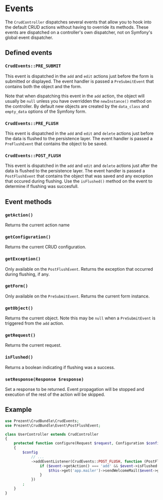 Events
======

The `CrudController` dispatches several events that allow you to hook into the default CRUD actions
without having to override its methods. These events are dispatched on a controller's own dispatcher,
not on Symfony's global event dispatcher.

Defined events
--------------

### `CrudEvents::PRE_SUBMIT`

This event is dispatched in the `add` and `edit` actions just before the form is submitted or displayed.
The event handler is passed a `PreSubmitEvent` that contains both the object and the form.

Note that when dispatching this event in the `add` action, the object will usually be `null` unless you
have overridden the `newInstance()` method on the controller. By default new objects are created by the 
`data_class` and `empty_data` options of the Symfony form.

### `CrudEvents::PRE_FLUSH`

This event is dispatched in the `add` and `edit` and `delete` actions just before the data
is flushed to the persistence layer. The event handler is passed a `PreFlushEvent` that contains
the object to be saved.

### `CrudEvents::POST_FLUSH`

This event is dispatched in the `add` and `edit` and `delete` actions just after the data
is flushed to the persistence layer. The event handler is passed a `PostFlushEvent` that contains
the object that was saved and any exception that occured during flushing. Use the `isFlushed()`
method on the event to determine if flushing was succesfull.

Event methods
-------------

### `getAction()`

Returns the current action name

### `getConfiguration()`

Returns the current CRUD configuration.

### `getException()`

Only available on the `PostFlushEvent`. Returns the exception that occurred during flushing, if any.

### `getForm()`

Only available on the `PreSubmitEvent`. Returns the current form instance.

### `getObject()`

Returns the current object. Note this may be `null` when a `PreSubmitEvent` is triggered from the `add` action.

### `getRequest()`

Returns the current request.

### `isFlushed()`

Returns a boolean indicating if flushing was a success.

### `setResponse(Response $response)`

Set a response to be returned. Event propagation will be stopped and execution of the rest of the action
will be skipped.

Example
-------

```php
use Prezent\CrudBundle\CrudEvents;
use Prezent\CrudBundle\Event\PostFlushEvent;

class UserController extends CrudController
{
    protected function configure(Request $request, Configuration $config)
    {
        $config
            // ...
            ->addEventListener(CrudEvents::POST_FLUSH, function (PostFlushEvent $event) {
                if ($event->getAction() === 'add' && $event->isFlushed()) {
                    $this->get('app.mailer')->sendWelcomeMail($event->getObject());
                }
            })
        ;
    }
}
```

